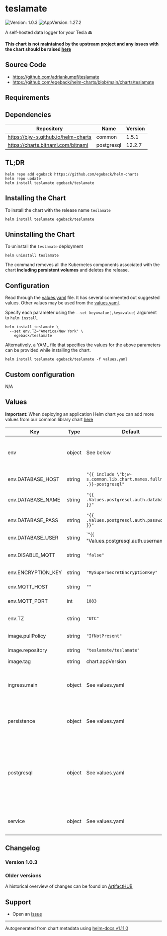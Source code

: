 # teslamate

![Version: 1.0.3](https://img.shields.io/badge/Version-1.0.3-informational?style=flat-square) ![AppVersion: 1.27.2](https://img.shields.io/badge/AppVersion-1.27.2-informational?style=flat-square)

A self-hosted data logger for your Tesla 🚘

**This chart is not maintained by the upstream project and any issues with the chart should be raised [here](https://github.com/egeback/helm-charts/issues/new/choose)**

## Source Code

* <https://github.com/adriankumpf/teslamate>
* <https://github.com/egeback/helm-charts/blob/main/charts/teslamate>

## Requirements

## Dependencies

| Repository | Name | Version |
|------------|------|---------|
| https://bjw-s.github.io/helm-charts | common | 1.5.1 |
| https://charts.bitnami.com/bitnami | postgresql | 12.2.7 |

## TL;DR

```console
helm repo add egeback https://github.com/egeback/helm-charts
helm repo update
helm install teslamate egeback/teslamate
```

## Installing the Chart

To install the chart with the release name `teslamate`

```console
helm install teslamate egeback/teslamate
```

## Uninstalling the Chart

To uninstall the `teslamate` deployment

```console
helm uninstall teslamate
```

The command removes all the Kubernetes components associated with the chart **including persistent volumes** and deletes the release.

## Configuration

Read through the [values.yaml](./values.yaml) file. It has several commented out suggested values.
Other values may be used from the [values.yaml](https://github.com/bjw-s/helm-charts/blob/main/charts/library/common/values.yaml).

Specify each parameter using the `--set key=value[,key=value]` argument to `helm install`.

```console
helm install teslamate \
  --set env.TZ="America/New York" \
    egeback/teslamate
```

Alternatively, a YAML file that specifies the values for the above parameters can be provided while installing the chart.

```console
helm install teslamate egeback/teslamate -f values.yaml
```

## Custom configuration

N/A

## Values

**Important**: When deploying an application Helm chart you can add more values from our common library chart [here](https://github.com/bjw-s/helm-charts/tree/main/charts/library/common)

| Key | Type | Default | Description |
|-----|------|---------|-------------|
| env | object | See below | environment variables. See [teslamate docs](https://docs.teslamate.org/docs/configuration/environment_variables) for more details. |
| env.DATABASE_HOST | string | `"{{ include \"bjw-s.common.lib.chart.names.fullname\" .}}-postgresql"` | Postgres database hostname |
| env.DATABASE_NAME | string | `"{{ .Values.postgresql.auth.database }}"` | Postgres database password |
| env.DATABASE_PASS | string | `"{{ .Values.postgresql.auth.password }}"` | Postgres database password |
| env.DATABASE_USER | string | `"{{ \"Values.postgresql.auth.username\" | default \"postgres\" }}"` | Postgres database user name |
| env.DISABLE_MQTT | string | `"false"` | Disables the MQTT feature if `true` |
| env.ENCRYPTION_KEY | string | `"MySuperSecretEncryptionKey"` | Teslamate encryption key |
| env.MQTT_HOST | string | `""` | MQTT server host |
| env.MQTT_PORT | int | `1883` | MQTT server port |
| env.TZ | string | `"UTC"` | Set the container timezone |
| image.pullPolicy | string | `"IfNotPresent"` | image pull policy |
| image.repository | string | `"teslamate/teslamate"` | image repository |
| image.tag | string | chart.appVersion | image tag |
| ingress.main | object | See values.yaml | Enable and configure ingress settings for the chart under this key. |
| persistence | object | See values.yaml | Configure persistence settings for the chart under this key. |
| postgresql | object | See values.yaml | Enable and configure postgresql database subchart under this key.    For more options see [postgresql chart documentation](https://github.com/bitnami/charts/tree/master/bitnami/postgresql) |
| service | object | See values.yaml | Configures service settings for the chart. |

## Changelog

### Version 1.0.3

### Older versions

A historical overview of changes can be found on [ArtifactHUB](https://artifacthub.io/packages/helm/egeback/teslamate?modal=changelog)

## Support
- Open an [issue](https://github.com/egeback/helm-charts/issues/new/choose)

----------------------------------------------
Autogenerated from chart metadata using [helm-docs v1.11.0](https://github.com/norwoodj/helm-docs/releases/v1.11.0)
